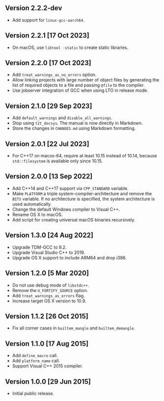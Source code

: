 Version 2.2.2-dev
-----------------
- Add support for `linux-gcc-aarch64`.

Version 2.2.1 [17 Oct 2023]
---------------------------
- On macOS, use `libtool -static` to create static libraries.


Version 2.2.0 [17 Oct 2023]
---------------------------
- Add `treat_warnings_as_no_errors` option.
- Allow linking projects with large number of object files by
  generating the list of required objects to a file and passing
  `@file` to the compiler.
- Use jobserver integration of GCC when using LTO in release mode.


Version 2.1.0 [29 Sep 2023]
---------------------------
- Add `default_warnings` and `disable_all_warnings`.
- Stop using `t2t_docsys`. The manual is now directly in Markdown.
- Store the changes in `CHANGES.md` using Markdown formatting.


Version 2.0.1 [22 Jul 2023]
---------------------------
- For C++17 on macos-64, require at least 10.15 instead of 10.14,
  because `std::filesystem` is available only since 10.15.


Version 2.0.0 [13 Sep 2022]
---------------------------
- Add C++14 and C++17 support via `CPP_STANDARD` variable.
- Make `PLATFORM` a triple system-compiler-architecture
  and remove the `BITS` variable. If no architecture is
  specified, the system architecture is used automatically.
- Change the default Windows compiler to Visual C++.
- Rename OS X to macOS.
- Add script for creating universal macOS binaries recursively.


Version 1.3.0 [24 Aug 2022]
---------------------------
- Upgrade TDM-GCC to 9.2.
- Upgrade Visual Studio C++ to 2019.
- Upgrade OS X support to include ARM64 and drop i386.


Version 1.2.0 [5 Mar 2020]
--------------------------
- Do not use debug mode of `libstdc++`.
- Remove the `U_FORTIFY_SOURCE` option.
- Add `treat_warnings_as_errors` flag.
- Increase target OS X version to 10.9.


Version 1.1.2 [26 Oct 2015]
---------------------------
- Fix all corner cases in `builtem_mangle` and `builtem_demangle`.


Version 1.1.0 [17 Aug 2015]
---------------------------
- Add `define_macro` call.
- Add `platform_name` call.
- Support Visual C++ 2015 compiler.


Version 1.0.0 [29 Jun 2015]
---------------------------
- Initial public release.
